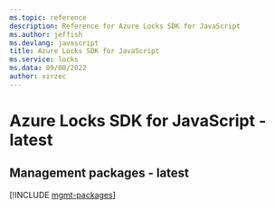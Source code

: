 ```yaml
---
ms.topic: reference
description: Reference for Azure Locks SDK for JavaScript
ms.author: jeffish
ms.devlang: javascript
title: Azure Locks SDK for JavaScript
ms.service: locks
ms.data: 09/08/2022
author: xirzec
---
```

# Azure Locks SDK for JavaScript - latest

## Management packages - latest
[!INCLUDE [mgmt-packages](locks-mgmt-index.md)]